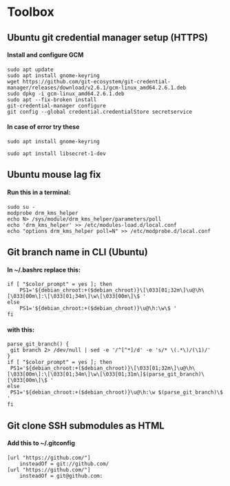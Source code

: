 # Toolbox
## Ubuntu git credential manager setup (HTTPS)
#### Install and configure GCM
```
sudo apt update
sudo apt install gnome-keyring
wget https://github.com/git-ecosystem/git-credential-manager/releases/download/v2.6.1/gcm-linux_amd64.2.6.1.deb
sudo dpkg -i gcm-linux_amd64.2.6.1.deb
sudo apt --fix-broken install
git-credential-manager configure
git config --global credential.credentialStore secretservice
```
#### In case of error try these
```
sudo apt install gnome-keyring
```
```
sudo apt install libsecret-1-dev
```

## Ubuntu mouse lag fix
#### Run this in a terminal:
```
sudo su -
modprobe drm_kms_helper
echo N> /sys/module/drm_kms_helper/parameters/poll
echo 'drm_kms_helper' >> /etc/modules-load.d/local.conf
echo "options drm_kms_helper poll=N" >> /etc/modprobe.d/local.conf
```

## Git branch name in CLI (Ubuntu)
#### In ~/.bashrc replace this:
```
if [ "$color_prompt" = yes ]; then
    PS1='${debian_chroot:+($debian_chroot)}\[\033[01;32m\]\u@\h\[\033[00m\]:\[\033[01;34m\]\w\[\033[00m\]\$ '
else
    PS1='${debian_chroot:+($debian_chroot)}\u@\h:\w\$ '
fi
```
#### with this:
```
parse_git_branch() {
 git branch 2> /dev/null | sed -e '/^[^*]/d' -e 's/* \(.*\)/(\1)/'
}
if [ "$color_prompt" = yes ]; then
 PS1='${debian_chroot:+($debian_chroot)}\[\033[01;32m\]\u@\h\[\033[00m\]:\[\033[01;34m\]\w\[\033[01;31m\]$(parse_git_branch)\[\033[00m\]\$ '
else
 PS1='${debian_chroot:+($debian_chroot)}\u@\h:\w $(parse_git_branch)\$ '
fi
```

## Git clone SSH submodules as HTML
#### Add this to ~/.gitconfig
```
[url "https://github.com/"]
    insteadOf = git://github.com/
[url "https://github.com/"]
    insteadOf = git@github.com:
```
